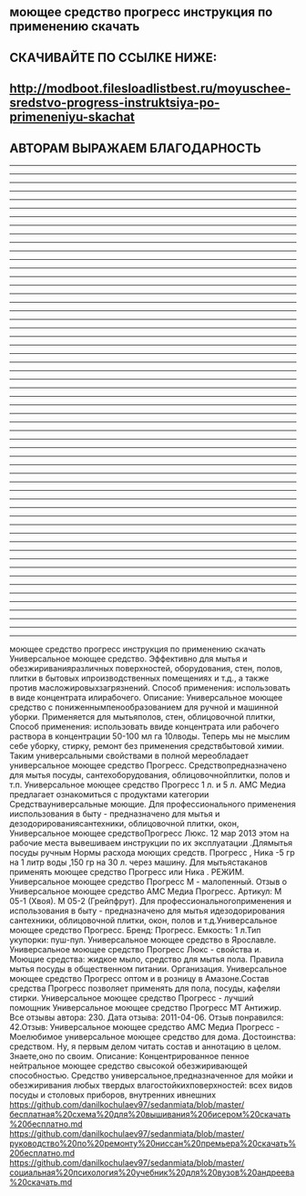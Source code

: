 моющее средство прогресс инструкция по применению скачать
--------------------------------------------------
СКАЧИВАЙТЕ ПО ССЫЛКЕ НИЖЕ:
--------------------------------------------------
http://modboot.filesloadlistbest.ru/moyuschee-sredstvo-progress-instruktsiya-po-primeneniyu-skachat
--------------------------------------------------
АВТОРАМ ВЫРАЖАЕМ БЛАГОДАРНОСТЬ
--------------------------------------------------
--------------------------------------------------
--------------------------------------------------
--------------------------------------------------
--------------------------------------------------
--------------------------------------------------
--------------------------------------------------
--------------------------------------------------
--------------------------------------------------
--------------------------------------------------
--------------------------------------------------
--------------------------------------------------
--------------------------------------------------
--------------------------------------------------
--------------------------------------------------
--------------------------------------------------
--------------------------------------------------
--------------------------------------------------
--------------------------------------------------
--------------------------------------------------
--------------------------------------------------
--------------------------------------------------
--------------------------------------------------
--------------------------------------------------
--------------------------------------------------
--------------------------------------------------
--------------------------------------------------
--------------------------------------------------
--------------------------------------------------
--------------------------------------------------
--------------------------------------------------
--------------------------------------------------
--------------------------------------------------
--------------------------------------------------
--------------------------------------------------
--------------------------------------------------
--------------------------------------------------
--------------------------------------------------
--------------------------------------------------
--------------------------------------------------
--------------------------------------------------
--------------------------------------------------
--------------------------------------------------
--------------------------------------------------
--------------------------------------------------
--------------------------------------------------
--------------------------------------------------
--------------------------------------------------
--------------------------------------------------
--------------------------------------------------
--------------------------------------------------
--------------------------------------------------
--------------------------------------------------
--------------------------------------------------
--------------------------------------------------
--------------------------------------------------
--------------------------------------------------
моющее средство прогресс инструкция по применению скачать Универсальное моющее средство. Эффективно для мытья и обезжириванияразличных поверхностей, оборудования, стен, полов, плитки в бытовых ипроизводственных помещениях и т.д., а также против масложировыхзагрязнений. Способ применения: использовать в виде концентрата илирабочего. Описание: Универсальное моющее средство с пониженнымпенообразованием для ручной и машинной уборки. Применяется для мытьяполов, стен, облицовочной плитки,  Способ применения: использовать ввиде концентрата или рабочего раствора в концентрации 50-100 мл га 10лводы. Теперь мы не мыслим себе уборку, стирку, ремонт без применения средствбытовой химии.  Таким универсальными свойствами в полной мереобладает универсальное моющее средство Прогресс. Средствопредназначено для мытья посуды, сантехоборудования, облицовочнойплитки, полов и т.п. Универсальное моющее средство Прогресс 1 л. и 5 л. АМС Медиа предлагает ознакомиться с продуктами категории Средствауниверсальные моющие.  Для профессионального применения ииспользования в быту - предназначено для мытья и дезодорированиясантехники, облицовочной плитки, окон,  Универсальное моющее средствоПрогресс Люкс. 12 мар 2013  этом на рабочие места вывешиваем инструкции по их эксплуатации .Длямытья посуды ручным  Нормы расхода моющих средств. Прогресс , Ника -5 гр на 1 литр воды ,150 гр на 30 л.  через машину. Для мытьястаканов применять моющее средство Прогресс или Ника . РЕЖИМ. Универсальное моющее средство Прогресс М - малопенный. Отзыв о Универсальное моющее средство АМС Медиа Прогресс. Артикул: М 05-1 (Хвоя). М 05-2 (Грейпфрут). Для профессиональногоприменения и использования в быту - предназначено для мытья идезодорирования сантехники, облицовочной плитки, окон, полов и т.д.Универсальное моющее средство Прогресс. Бренд: Прогресс. Емкость: 1 л.Тип укупорки: пуш-пул. Универсальное моющее средство в Ярославле. Универсальное моющее средство Прогресс Люкс - свойства и. Моющие средства: жидкое мыло, средство для мытья пола. Правила мытья посуды в общественном питании.  Организация. Универсальное моющее средство Прогресс оптом и в розницу в Амазоне.Состав средства Прогресс позволяет применять для пола, посуды, кафеляи стирки. Универсальное моющее средство Прогресс - лучший помощник
Универсальное моющее средство Прогресс МТ Антижир. Все отзывы автора: 230. Дата отзыва: 2011-04-06. Отзыв понравилcя: 42.Отзыв: Универсальное моющее средство АМС Медиа Прогресс - Моелюбимое универсальное моющее средство для дома. Достоинства: средством. Ну, я первым делом читать состав и аннотацию в целом. Знаете,оно по своим. Описание: Концентрированное пенное нейтральное моющее средство свысокой обезжиривающей способностью. Средство универсальное,предназначенное для мойки и обезжиривания любых твердых влагостойкихповерхностей: всех видов посуды и столовых приборов, внутренних ивнешних
https://github.com/danilkochulaev97/sedanmiata/blob/master/бесплатная%20схема%20для%20вышивания%20бисером%20скачать%20бесплатно.md
https://github.com/danilkochulaev97/sedanmiata/blob/master/руководство%20по%20ремонту%20ниссан%20премьера%20скачать%20бесплатно.md
https://github.com/danilkochulaev97/sedanmiata/blob/master/социальная%20психология%20учебник%20для%20вузов%20андреева%20скачать.md